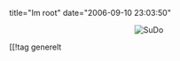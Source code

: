 title="Im root"
date="2006-09-10 23:03:50"
<div align="center"><img id="image330" src="http://pjatt.net/images/2006/09/sudo.gif" alt="SuDo"  /></div>

[[!tag  generelt
